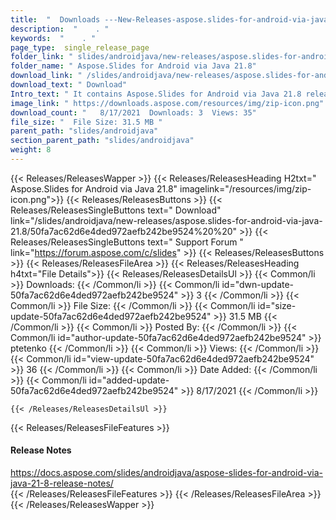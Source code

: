 ```yaml
---
title:  "  Downloads ---New-Releases-aspose.slides-for-android-via-java-21.8 . " 
description:  "    . " 
keywords:  "    . " 
page_type:  single_release_page
folder_link: " slides/androidjava/new-releases/aspose.slides-for-android-via-java-21.8/"
folder_name: " Aspose.Slides for Android via Java 21.8"
download_link: " /slides/androidjava/new-releases/aspose.slides-for-android-via-java-21.8/50fa7ac62d6e4ded972aefb242be9524"
download_text: " Download"
Intro_text: " It contains Aspose.Slides for Android via Java 21.8 release."
image_link: " https://downloads.aspose.com/resources/img/zip-icon.png"
download_count: "   8/17/2021  Downloads: 3  Views: 35"
file_size: "  File Size: 31.5 MB "
parent_path: "slides/androidjava"
section_parent_path: "slides/androidjava"
weight: 8 
---
```


{{< Releases/ReleasesWapper >}}
  {{< Releases/ReleasesHeading H2txt=" Aspose.Slides for Android via Java 21.8" imagelink="/resources/img/zip-icon.png">}}
  {{< Releases/ReleasesButtons >}}
    {{< Releases/ReleasesSingleButtons text=" Download" link="/slides/androidjava/new-releases/aspose.slides-for-android-via-java-21.8/50fa7ac62d6e4ded972aefb242be9524%20%20" >}}
    {{< Releases/ReleasesSingleButtons text=" Support Forum " link="https://forum.aspose.com/c/slides" >}}
  {{< Releases/ReleasesButtons >}}
  {{< Releases/ReleasesFileArea >}}
    {{< Releases/ReleasesHeading h4txt="File Details">}}
    {{< Releases/ReleasesDetailsUl >}}
            {{< Common/li  >}} Downloads: {{< /Common/li >}} 
      {{< Common/li id="dwn-update-50fa7ac62d6e4ded972aefb242be9524" >}} 3 {{< /Common/li >}} 
      {{< Common/li  >}} File Size: {{< /Common/li >}} 
      {{< Common/li id="size-update-50fa7ac62d6e4ded972aefb242be9524" >}} 31.5 MB {{< /Common/li >}} 
      {{< Common/li  >}} Posted By: {{< /Common/li >}} 
      {{< Common/li id="author-update-50fa7ac62d6e4ded972aefb242be9524" >}} ptetenko {{< /Common/li >}} 
      {{< Common/li  >}} Views: {{< /Common/li >}} 
      {{< Common/li id="view-update-50fa7ac62d6e4ded972aefb242be9524" >}} 36 {{< /Common/li >}} 
      {{< Common/li  >}} Date Added: {{< /Common/li >}} 
      {{< Common/li id="added-update-50fa7ac62d6e4ded972aefb242be9524" >}} 8/17/2021 {{< /Common/li >}} 

    {{< /Releases/ReleasesDetailsUl >}}

  {{< Releases/ReleasesFileFeatures >}}
      <h4>Release Notes</h4><div><a href="https://docs.aspose.com/slides/androidjava/aspose-slides-for-android-via-java-21-8-release-notes/">https://docs.aspose.com/slides/androidjava/aspose-slides-for-android-via-java-21-8-release-notes/</a></div>
  {{< /Releases/ReleasesFileFeatures >}}
 {{< /Releases/ReleasesFileArea >}}
{{< /Releases/ReleasesWapper >}}


